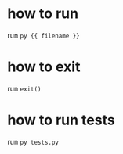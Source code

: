 # how to run
run ```py {{ filename }}```

# how to exit
run ```exit()```

# how to run tests
run ```py tests.py```